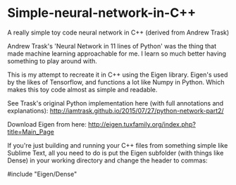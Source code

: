 # Simple-neural-network-in-C++
A really simple toy code neural network in C++ (derived from Andrew Trask)

Andrew Trask's 'Neural Network in 11 lines of Python' was the thing that made machine learning approachable for me. I learn so much better having something to play around with.

This is my attempt to recreate it in C++ using the Eigen library. Eigen's used by the likes of Tensorflow, and functions a lot like Numpy in Python. Which makes this toy code almost as simple and readable.

See Trask's original Python implementation here (with full annotations and explanations):
http://iamtrask.github.io/2015/07/27/python-network-part2/

Download Eigen from here:
http://eigen.tuxfamily.org/index.php?title=Main_Page

If you're just building and running your C++ files from something simple like Sublime Text, all you need to do is put the Eigen subfolder (with things like Dense) in your working directory and change the header to commas:

#include "Eigen/Dense"
